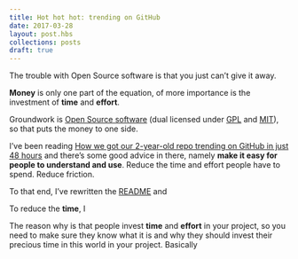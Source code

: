 ```yaml
---
title: Hot hot hot: trending on GitHub 
date: 2017-03-28
layout: post.hbs
collections: posts
draft: true
---
```


The trouble with Open Source software is that you just can’t give it away.

**Money** is only one part of the equation, of more importance is the investment of **time** and **effort**. 

Groundwork is [Open Source software](https://github.com/growdigital/groundwork/blob/master/LICENSE) (dual licensed under [GPL]() and [MIT]()), so that puts the money to one side. 

I’ve been reading [How we got our 2-year-old repo trending on GitHub in just 48 hours](https://medium.freecodecamp.com/how-we-got-a-2-year-old-repo-trending-on-github-in-just-48-hours-12151039d78b) and there’s some good advice in there, namely **make it easy for people to understand and use**. Reduce the time and effort people have to spend. Reduce friction.

To that end, I’ve rewritten the [README]() and 

To reduce the **time**, I

The reason why is that people invest **time** and **effort** in your project, so you need to make sure they know what it is and why they should invest their precious time in this world in your project. Basically
